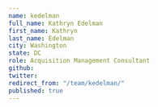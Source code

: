 ```yaml
---
name: kedelman
full_name: Kathryn Edelman
first_name: Kathryn
last_name: Edelman
city: Washington
state: DC
role: Acquisition Management Consultant
github: 
twitter: 
redirect_from: "/team/kedelman/"
published: true
---
```


